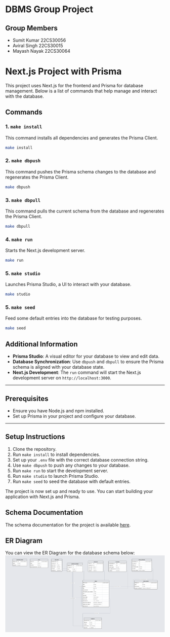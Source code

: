 # DBMS Group Project

## Group Members
- Sumit Kumar 22CS30056
- Aviral Singh 22CS30015
- Mayash Nayak  22CS30064


# Next.js Project with Prisma

This project uses Next.js for the frontend and Prisma for database management. Below is a list of commands that help manage and interact with the database.

## Commands

### 1. **`make install`**

This command installs all dependencies and generates the Prisma Client.

```bash
make install
```

### 2. **`make dbpush`**

This command pushes the Prisma schema changes to the database and regenerates the Prisma Client.

```bash
make dbpush
```

### 3. **`make dbpull`**

This command pulls the current schema from the database and regenerates the Prisma Client.

```bash
make dbpull
```

### 4. **`make run`**

Starts the Next.js development server.

```bash
make run
```

### 5. **`make studio`**

Launches Prisma Studio, a UI to interact with your database.

```bash
make studio
```

### 5. **`make seed`**

Feed some default entries into the database for testing purposes.

```bash
make seed
```

## Additional Information

- **Prisma Studio**: A visual editor for your database to view and edit data.
- **Database Synchronization**: Use `dbpush` and `dbpull` to ensure the Prisma schema is aligned with your database state.
- **Next.js Development**: The `run` command will start the Next.js development server on `http://localhost:3000`.

---

## Prerequisites

- Ensure you have Node.js and npm installed.
- Set up Prisma in your project and configure your database.

---

## Setup Instructions

1. Clone the repository.
2. Run `make install` to install dependencies.
3. Set up your `.env` file with the correct database connection string.
4. Use `make dbpush` to push any changes to your database.
5. Run `make run` to start the development server.
6. Run `make studio` to launch Prisma Studio.
7. Run `make seed` to seed the database with default entries.

The project is now set up and ready to use. You can start building your application with Next.js and Prisma.

## Schema Documentation

The schema documentation for the project is available [here](documents/schema.md).

## ER Diagram

You can view the ER Diagram for the database schema below:
![ER Diagram](documents/schema.png)
